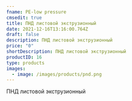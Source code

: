 ```yaml
---
fname: PE-low pressure
cmsedit: true
title: ПНД листовой экструзионный
date: 2021-12-16T13:16:00.764Z
draft: false
description: ПНД листовой экструзионный
price: "0"
shortDescription: ПНД листовой экструзионный
productID: 16
type: products
images:
  - image: /images/products/pnd.png
---
```

ПНД листовой экструзионный